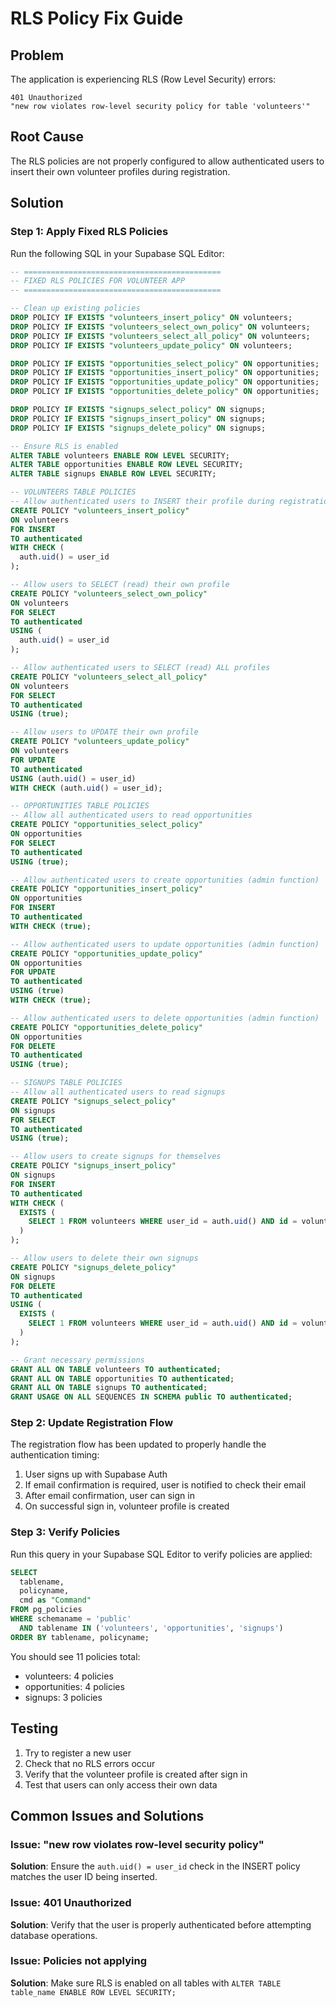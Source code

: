 # RLS Policy Fix Guide

## Problem
The application is experiencing RLS (Row Level Security) errors:
```
401 Unauthorized
"new row violates row-level security policy for table 'volunteers'"
```

## Root Cause
The RLS policies are not properly configured to allow authenticated users to insert their own volunteer profiles during registration.

## Solution

### Step 1: Apply Fixed RLS Policies

Run the following SQL in your Supabase SQL Editor:

```sql
-- ============================================
-- FIXED RLS POLICIES FOR VOLUNTEER APP
-- ============================================

-- Clean up existing policies
DROP POLICY IF EXISTS "volunteers_insert_policy" ON volunteers;
DROP POLICY IF EXISTS "volunteers_select_own_policy" ON volunteers;
DROP POLICY IF EXISTS "volunteers_select_all_policy" ON volunteers;
DROP POLICY IF EXISTS "volunteers_update_policy" ON volunteers;

DROP POLICY IF EXISTS "opportunities_select_policy" ON opportunities;
DROP POLICY IF EXISTS "opportunities_insert_policy" ON opportunities;
DROP POLICY IF EXISTS "opportunities_update_policy" ON opportunities;
DROP POLICY IF EXISTS "opportunities_delete_policy" ON opportunities;

DROP POLICY IF EXISTS "signups_select_policy" ON signups;
DROP POLICY IF EXISTS "signups_insert_policy" ON signups;
DROP POLICY IF EXISTS "signups_delete_policy" ON signups;

-- Ensure RLS is enabled
ALTER TABLE volunteers ENABLE ROW LEVEL SECURITY;
ALTER TABLE opportunities ENABLE ROW LEVEL SECURITY;
ALTER TABLE signups ENABLE ROW LEVEL SECURITY;

-- VOLUNTEERS TABLE POLICIES
-- Allow authenticated users to INSERT their profile during registration
CREATE POLICY "volunteers_insert_policy"
ON volunteers
FOR INSERT
TO authenticated
WITH CHECK (
  auth.uid() = user_id
);

-- Allow users to SELECT (read) their own profile
CREATE POLICY "volunteers_select_own_policy"
ON volunteers
FOR SELECT
TO authenticated
USING (
  auth.uid() = user_id
);

-- Allow authenticated users to SELECT (read) ALL profiles
CREATE POLICY "volunteers_select_all_policy"
ON volunteers
FOR SELECT
TO authenticated
USING (true);

-- Allow users to UPDATE their own profile
CREATE POLICY "volunteers_update_policy"
ON volunteers
FOR UPDATE
TO authenticated
USING (auth.uid() = user_id)
WITH CHECK (auth.uid() = user_id);

-- OPPORTUNITIES TABLE POLICIES
-- Allow all authenticated users to read opportunities
CREATE POLICY "opportunities_select_policy"
ON opportunities
FOR SELECT
TO authenticated
USING (true);

-- Allow authenticated users to create opportunities (admin function)
CREATE POLICY "opportunities_insert_policy"
ON opportunities
FOR INSERT
TO authenticated
WITH CHECK (true);

-- Allow authenticated users to update opportunities (admin function)
CREATE POLICY "opportunities_update_policy"
ON opportunities
FOR UPDATE
TO authenticated
USING (true)
WITH CHECK (true);

-- Allow authenticated users to delete opportunities (admin function)
CREATE POLICY "opportunities_delete_policy"
ON opportunities
FOR DELETE
TO authenticated
USING (true);

-- SIGNUPS TABLE POLICIES
-- Allow all authenticated users to read signups
CREATE POLICY "signups_select_policy"
ON signups
FOR SELECT
TO authenticated
USING (true);

-- Allow users to create signups for themselves
CREATE POLICY "signups_insert_policy"
ON signups
FOR INSERT
TO authenticated
WITH CHECK (
  EXISTS (
    SELECT 1 FROM volunteers WHERE user_id = auth.uid() AND id = volunteer_id
  )
);

-- Allow users to delete their own signups
CREATE POLICY "signups_delete_policy"
ON signups
FOR DELETE
TO authenticated
USING (
  EXISTS (
    SELECT 1 FROM volunteers WHERE user_id = auth.uid() AND id = volunteer_id
  )
);

-- Grant necessary permissions
GRANT ALL ON TABLE volunteers TO authenticated;
GRANT ALL ON TABLE opportunities TO authenticated;
GRANT ALL ON TABLE signups TO authenticated;
GRANT USAGE ON ALL SEQUENCES IN SCHEMA public TO authenticated;
```

### Step 2: Update Registration Flow

The registration flow has been updated to properly handle the authentication timing:

1. User signs up with Supabase Auth
2. If email confirmation is required, user is notified to check their email
3. After email confirmation, user can sign in
4. On successful sign in, volunteer profile is created

### Step 3: Verify Policies

Run this query in your Supabase SQL Editor to verify policies are applied:

```sql
SELECT 
  tablename,
  policyname,
  cmd as "Command"
FROM pg_policies 
WHERE schemaname = 'public'
  AND tablename IN ('volunteers', 'opportunities', 'signups')
ORDER BY tablename, policyname;
```

You should see 11 policies total:
- volunteers: 4 policies
- opportunities: 4 policies  
- signups: 3 policies

## Testing

1. Try to register a new user
2. Check that no RLS errors occur
3. Verify that the volunteer profile is created after sign in
4. Test that users can only access their own data

## Common Issues and Solutions

### Issue: "new row violates row-level security policy"
**Solution**: Ensure the `auth.uid() = user_id` check in the INSERT policy matches the user ID being inserted.

### Issue: 401 Unauthorized
**Solution**: Verify that the user is properly authenticated before attempting database operations.

### Issue: Policies not applying
**Solution**: Make sure RLS is enabled on all tables with `ALTER TABLE table_name ENABLE ROW LEVEL SECURITY;`